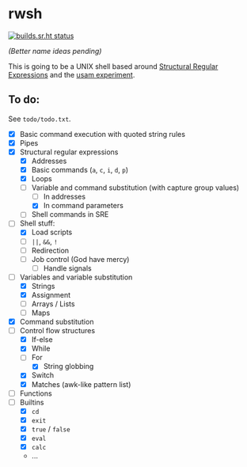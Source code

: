 # rwsh

[![builds.sr.ht status](https://builds.sr.ht/~tudor/rwsh.svg)](https://builds.sr.ht/~tudor/rwsh?)

*(Better name ideas pending)*

This is going to be a UNIX shell based around [Structural Regular Expressions][sre] and the [usam experiment][usam].

[sre]: http://doc.cat-v.org/bell_labs/structural_regexps/
[usam]: https://github.com/tudurom/usam

## To do:

See `todo/todo.txt`.

- [x] Basic command execution with quoted string rules
- [x] Pipes
- [x] Structural regular expressions
    - [x] Addresses
    - [x] Basic commands (`a`, `c`, `i`, `d`, `p`)
    - [x] Loops
	- [ ] Variable and command substitution (with capture group values)
	    - [ ] In addresses
		- [x] In command parameters
    - [ ] Shell commands in SRE
- [ ] Shell stuff:
    - [x] Load scripts
    - [ ] `||`, `&&`, `!`
	- [ ] Redirection
    - [ ] Job control (God have mercy)
        - [ ] Handle signals
- [ ] Variables and variable substitution
    - [x] Strings
    - [x] Assignment
    - [ ] Arrays / Lists
    - [ ] Maps
- [x] Command substitution
- [ ] Control flow structures
    - [x] If-else
    - [x] While
    - [ ] For
	    - [x] String globbing
    - [x] Switch
	- [x] Matches (awk-like pattern list)
- [ ] Functions
- [ ] Builtins
    - [x] `cd`
    - [x] `exit`
    - [x] `true` / `false`
    - [x] `eval`
	- [x] `calc`
	- ...
